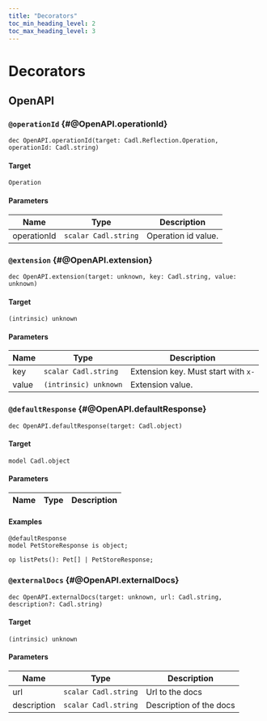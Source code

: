 ```yaml
---
title: "Decorators"
toc_min_heading_level: 2
toc_max_heading_level: 3
---
```


# Decorators

## OpenAPI

### `@operationId` {#@OpenAPI.operationId}

```cadl
dec OpenAPI.operationId(target: Cadl.Reflection.Operation, operationId: Cadl.string)
```

#### Target

`Operation`

#### Parameters

| Name        | Type                 | Description         |
| ----------- | -------------------- | ------------------- |
| operationId | `scalar Cadl.string` | Operation id value. |

### `@extension` {#@OpenAPI.extension}

```cadl
dec OpenAPI.extension(target: unknown, key: Cadl.string, value: unknown)
```

#### Target

`(intrinsic) unknown`

#### Parameters

| Name  | Type                  | Description                         |
| ----- | --------------------- | ----------------------------------- |
| key   | `scalar Cadl.string`  | Extension key. Must start with `x-` |
| value | `(intrinsic) unknown` | Extension value.                    |

### `@defaultResponse` {#@OpenAPI.defaultResponse}

```cadl
dec OpenAPI.defaultResponse(target: Cadl.object)
```

#### Target

`model Cadl.object`

#### Parameters

| Name | Type | Description |
| ---- | ---- | ----------- |

#### Examples

```cadl
@defaultResponse
model PetStoreResponse is object;

op listPets(): Pet[] | PetStoreResponse;
```

### `@externalDocs` {#@OpenAPI.externalDocs}

```cadl
dec OpenAPI.externalDocs(target: unknown, url: Cadl.string, description?: Cadl.string)
```

#### Target

`(intrinsic) unknown`

#### Parameters

| Name        | Type                 | Description             |
| ----------- | -------------------- | ----------------------- |
| url         | `scalar Cadl.string` | Url to the docs         |
| description | `scalar Cadl.string` | Description of the docs |
